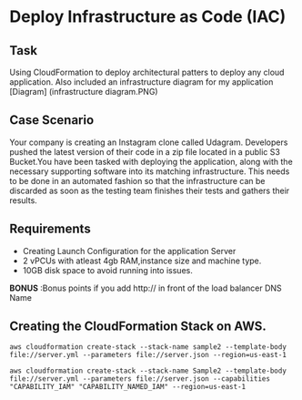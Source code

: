 # Deploy Infrastructure as Code (IAC)

## Task
Using CloudFormation to deploy architectural patters to deploy any cloud application.
Also included an infrastructure diagram for my application [Diagram] (infrastructure diagram.PNG)

## Case Scenario
<p>Your company is creating an Instagram clone called Udagram. Developers pushed the latest version of their code in a zip file located in a public S3 Bucket.You have been tasked with deploying the application, along with the necessary supporting software into its matching infrastructure.
This needs to be done in an automated fashion so that the infrastructure can be discarded as soon as the testing team finishes their tests and gathers their results.

<p/>

## Requirements 
- Creating Launch Configuration for the application Server
- 2 vPCUs with atleast 4gb RAM,instance size and machine type.
- 10GB disk space to avoid running into issues.  

**BONUS** :Bonus points if you add http:// in front of the load balancer DNS Name

## Creating the CloudFormation Stack on AWS.


```
aws cloudformation create-stack --stack-name sample2 --template-body file://server.yml --parameters file://server.json --region=us-east-1 
```

```
aws cloudformation create-stack --stack-name Sample2 --template-body file://server.yml --parameters file://server.json --capabilities "CAPABILITY_IAM" "CAPABILITY_NAMED_IAM" --region=us-east-1 
```
